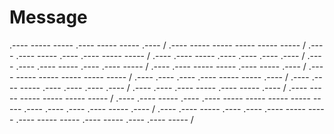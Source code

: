 # Message
.---- ----- ----- .---- ----- ----- .---- / .---- ----- ----- ----- ----- ----- / .---- .---- ----- .---- .---- ----- ----- / .---- .---- ----- .---- .---- .---- .---- / .---- .---- .---- ----- .---- .---- ----- / .---- .---- ----- ----- .---- ----- .---- / .---- ----- ----- ----- ----- ----- / .---- .---- .---- .---- ----- ----- .---- / .---- .---- ----- .---- .---- .---- .---- / .---- .---- .---- ----- .---- ----- .---- / .---- ----- ----- ----- ----- ----- / .---- .---- ----- .---- .---- ----- ----- ----- ----- ----- .---- .---- .---- .---- ----- .---- / .---- .---- ----- .---- .---- .---- ----- ----- .---- ----- ----- .---- ----- .---- .---- ----- /
